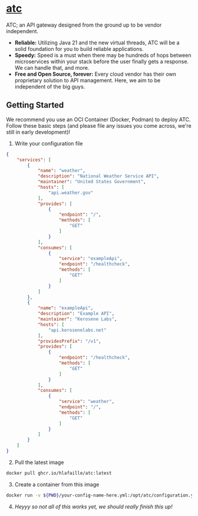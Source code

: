# [atc](https://atc.kerosenelabs.io)

ATC; an API gateway designed from the ground up to be vendor independent.

* **Reliable:** Utilizing Java 21 and the new virtual threads, ATC will be a solid foundation for you to build reliable applications.
* **Speedy:** Speed is a must when there may be hundreds of hops between microservices within your stack before the user finally gets a response. We can handle that, and more.
* **Free and Open Source, forever:** Every cloud vendor has their own proprietary solution to API management. Here, we aim to be independent of the big guys.

## Getting Started

We recommend you use an OCI Container (Docker, Podman) to deploy ATC. Follow these basic steps (and please file any issues you come across, we're still in early development)!

1. Write your configuration file

```json
{
    "services": [
        {
            "name": "weather",
            "description": "National Weather Service API",
            "maintainer": "United States Government",
            "hosts": [
                "api.weather.gov"
            ],
            "provides": [
                {
                    "endpoint": "/",
                    "methods": [
                        "GET"
                    ]
                }
            ],
            "consumes": [
                {
                    "service": "exampleApi",
                    "endpoint": "/healthcheck",
                    "methods": [
                        "GET"
                    ]
                }
            ]
        },
        {
            "name": "exampleApi",
            "description": "Example API",
            "maintainer": "Kerosene Labs",
            "hosts": [
                "api.kerosenelabs.net"
            ],
            "providesPrefix": "/v1",
            "provides": [
                {
                    "endpoint": "/healthcheck",
                    "methods": [
                        "GET"
                    ]
                }
            ],
            "consumes": [
                {
                    "service": "weather",
                    "endpoint": "/",
                    "methods": [
                        "GET"
                    ]
                }
            ]
        }
    ]
}
```

2. Pull the latest image

```bash
docker pull ghcr.io/hlafaille/atc:latest
```

3. Create a container from this image

```bash
docker run -v ${PWD}/your-config-name-here.yml:/opt/atc/configuration.yml -p 8443:8443 atc:latest
```

4. *Heyyy so not all of this works yet, we should really finish this up!*
